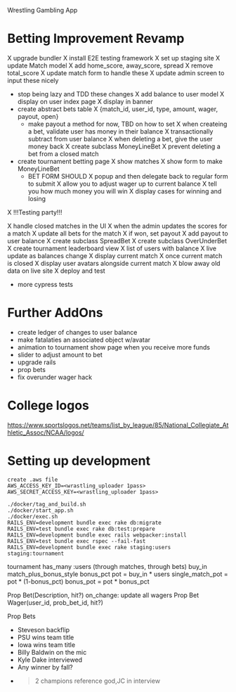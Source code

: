 Wrestling Gambling App

# Betting Improvement Revamp
X upgrade bundler
X install E2E testing framework
X set up staging site
X update Match model
  X add home_score, away_score, spread
  X remove total_score
  X update match form to handle these
  X update admin screen to input these nicely
- stop being lazy and TDD these changes
X add balance to user model
  X display on user index page
  X display in banner
- create abstract bets table
  X {match_id, user_id, type, amount, wager, payout, open}
  - make payout a method for now, TBD on how to set
  X when createing a bet, validate user has money in their balance
    X transactionally subtract from user balance
  X when deleting a bet, give the user money back
  X create subclass MoneyLineBet
X prevent deleting a bet from a closed match
- create tournament betting page
  X show matches
  X show form to make MoneyLineBet
  - BET FORM SHOULD
    X popup and then delegate back to regular form to submit
    X allow you to adjust wager up to current balance
    X tell you how much money you will win
    X display cases for winning and losing

X !!!Testing party!!!

X handle closed matches in the UI
X when the admin updates the scores for a match
  X update all bets for the match
    X if won, set payout
    X add payout to user balance
X create subclass SpreadBet
X create subclass OverUnderBet
X create tournament leaderboard view
  X list of users with balance
  X live update as balances change 
  X display current match
  X once current match is closed
    X display user avatars alongside current match
X blow away old data on live site
X deploy and test
- more cypress tests

# Further AddOns
- create ledger of changes to user balance
- make fatalaties an associated object w/avatar
- animation to tournament show page when you receive more funds
- slider to adjust amount to bet
- upgrade rails
- prop bets
- fix overunder wager hack

# College logos
https://www.sportslogos.net/teams/list_by_league/85/National_Collegiate_Athletic_Assoc/NCAA/logos/

# Setting up development
```
create .aws file
AWS_ACCESS_KEY_ID=<wrastling_uploader 1pass>
AWS_SECRET_ACCESS_KEY=<wrastling_uploader 1pass>

./docker/tag_and_build.sh
./docker/start_app.sh
./docker/exec.sh
RAILS_ENV=development bundle exec rake db:migrate
RAILS_ENV=test bundle exec rake db:test:prepare
RAILS_ENV=development bundle exec rails webpacker:install
RAILS_ENV=test bundle exec rspec --fail-fast
RAILS_ENV=development bundle exec rake staging:users staging:tournament
```

tournament
  has_many :users (through matches, through bets)
  buy_in
  match_plus_bonus_style
    bonus_pct
    pot = buy_in * users
    single_match_pot = pot * (1-bonus_pct)
    bonus_pot = pot * bonus_pct

Prop Bet(Description, hit?)
  on_change: update all wagers
Prop Bet Wager(user_id, prob_bet_id, hit?)

Prop Bets
- Steveson backflip
- PSU wins team title
- Iowa wins team title
- Billy Baldwin on the mic
- Kyle Dake interviewed
- Any winner by fall?
- >2 champions reference god,JC in interview
